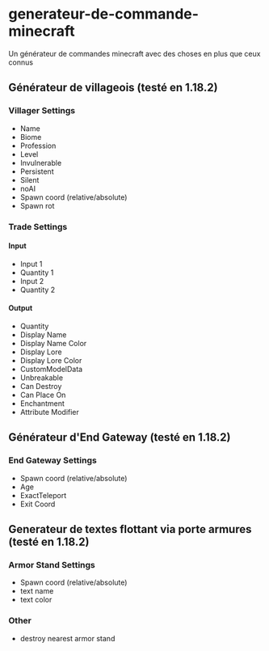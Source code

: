 # generateur-de-commande-minecraft
Un générateur de commandes minecraft avec des choses en plus que ceux connus 

## Générateur de villageois (testé en 1.18.2)

### Villager Settings 
- Name
- Biome
- Profession
- Level
- Invulnerable
- Persistent
- Silent
- noAI
- Spawn coord (relative/absolute)
- Spawn rot

### Trade Settings
#### Input
- Input 1
- Quantity 1
- Input 2
- Quantity 2
#### Output 
- Quantity 
- Display Name
- Display Name Color
- Display Lore
- Display Lore Color
- CustomModelData
- Unbreakable
- Can Destroy
- Can Place On
- Enchantment
- Attribute Modifier

## Générateur d'End Gateway (testé en 1.18.2)

### End Gateway Settings 
- Spawn coord (relative/absolute)
- Age
- ExactTeleport
- Exit Coord

## Generateur de textes flottant via porte armures (testé en 1.18.2)

### Armor Stand Settings
- Spawn coord (relative/absolute)
- text name
- text color

### Other
- destroy nearest armor stand 
